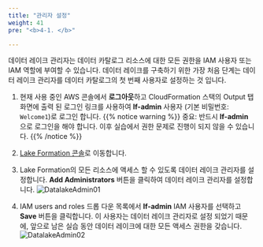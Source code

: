 ```yaml
---
title: "관리자 설정"
weight: 41
pre: "<b>4-1. </b>"

---
```


데이터 레이크 관리자는 데이터 카탈로그 리소스에 대한 모든 권한을 IAM 사용자 또는 IAM 역할에 부여할 수 있습니다. 데이터 레이크를 구축하기 위한 가장 처음 단계는 데이터 레이크 관리자를 데이터 카탈로그의 첫 번째 사용자로 설정하는 것 입니다.

1.	현재 사용 중인 AWS 콘솔에서 **로그아웃**하고 CloudFormation 스택의 Output 탭 화면에 출력 된 로그인 링크를 사용하여 **lf-admin** 사용자 (기본 비밀번호: `Welcome1`)로 로그인 합니다.
{{% notice warning %}}
중요: 반드시 **lf-admin** 으로 로그인을 해야 합니다. 이후 실습에서 권한 문제로 진행이 되지 않을 수 있습니다.
{{% /notice %}}

2.	[Lake Formation 콘솔](https://console.aws.amazon.com/lakeformation)로 이동합니다.

3.	Lake Formation의 모든 리소스에 액세스 할 수 있도록 데이터 레이크 관리자를 설정합니다. **Add Administrators** 버튼을 클릭하여 데이터 레이크 관리자를 설정합니다.
![DatalakeAdmin01](/images/build_datalake_admin_01.png)

4.	IAM users and roles 드롭 다운 목록에서 **lf-admin** IAM 사용자를 선택하고 **Save** 버튼을 클릭합니다. 이 사용자는 데이터 레이크 관리자로 설정 되었기 때문에, 앞으로 남은 실습 동안 데이터 레이크에 대한 모든 액세스 권한을 갖습니다. 
![DatalakeAdmin02](/images/build_datalake_admin_02.png)


